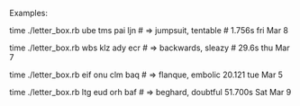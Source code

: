 Examples:

time ./letter_box.rb ube tms pai ljn # => jumpsuit, tentable # 1.756s fri Mar 8

time ./letter_box.rb wbs klz ady ecr # => backwards, sleazy # 29.6s thu Mar 7

time ./letter_box.rb eif onu clm baq # => flanque, embolic 20.121 tue Mar 5

time ./letter_box.rb ltg eud orh baf # => beghard, doubtful 51.700s Sat Mar 9

